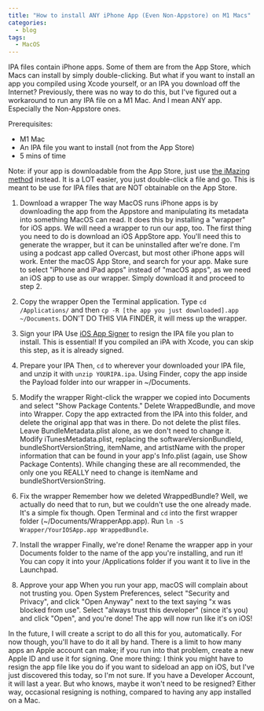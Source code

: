 ```yaml
---
title: "How to install ANY iPhone App (Even Non-Appstore) on M1 Macs"
categories:
  - blog
tags:
  - MacOS
---
```

IPA files contain iPhone apps. Some of them are from the App Store, which Macs can install by simply double-clicking. But what if you want to install an app you compiled using Xcode yourself, or an IPA you download off the Internet? Previously, there was no way to do this, but I've figured out a workaround to run any IPA file on a M1 Mac. And I mean ANY app. Especially the Non-Appstore ones.

Prerequisites:
  - M1 Mac
  - An IPA file you want to install (not from the App Store)
  - 5 mins of time

Note: if your app is downloadable from the App Store, just use [the iMazing method](https://www.theverge.com/2020/11/18/21574207/how-to-install-run-any-iphone-ipad-app-m1-mac) instead. It is a LOT easier, you just double-click a file and go. This is meant to be use for IPA files that are NOT obtainable on the App Store.

1. Download a wrapper
  The way MacOS runs iPhone apps is by downloading the app from the Appstore and manipulating its metadata into something MacOS can read. It does this by installing a "wrapper" for iOS apps. We will need a wrapper to run our app, too. The first thing you need to do is download an iOS AppStore app. You'll need this to generate the wrapper, but it can be uninstalled after we're done. I'm using a podcast app called Overcast, but most other iPhone apps will work. Enter the macOS App Store, and search for your app. Make sure to select "iPhone and iPad apps" instead of "macOS apps", as we need an iOS app to use as our wrapper. Simply download it and proceed to step 2.

2. Copy the wrapper
  Open the Terminal application. Type ```cd /Applications/``` and then ```cp -R [the app you just downloaded].app ~/Documents```. DON'T DO THIS VIA FINDER, it will mess up the wrapper.

3. Sign your IPA
  Use [iOS App Signer](https://dantheman827.github.io/ios-app-signer/) to resign the IPA file you plan to install. This is essential! If you compiled an iPA with Xcode, you can skip this step, as it is already signed.

4. Prepare your IPA
  Then, ```cd``` to wherever your downloaded your IPA file, and unzip it with ```unzip YOURIPA.ipa```. Using Finder, copy the app inside the Payload folder into our wrapper in ~/Documents.

5. Modify the wrapper
  Right-click the wrapper we copied into Documents and select "Show Package Contents." Delete WrappedBundle, and move into Wrapper. Copy the app extracted from the IPA into this folder, and delete the original app that was in there. Do not delete the plist files. Leave BundleMetadata.plist alone, as we don't need to change it. Modify iTunesMetadata.plist, replacing the softwareVersionBundleId, bundleShortVersionString, itemName, and artistName with the proper information that can be found in your app's Info.plist (again, use Show Package Contents). While changing these are all recommended, the only one you REALLY need to change is itemName and bundleShortVersionString.

6. Fix the wrapper
  Remember how we deleted WrappedBundle? Well, we actually do need that to run, but we couldn't use the one already made. It's a simple fix though. Open Terminal and ```cd``` into the first wrapper folder (~/Documents/WrapperApp.app). Run ```ln -S Wrapper/YourIOSApp.app WrappedBundle```.

7. Install the wrapper
  Finally, we're done! Rename the wrapper app in your Documents folder to the name of the app you're installing, and run it! You can copy it into your /Applications folder if you want it to live in the Launchpad.

8. Approve your app
  When you run your app, macOS will complain about not trusting you. Open System Preferences, select "Security and Privacy", and click "Open Anyway" next to the text saying "x was blocked from use". Select "always trust this developer" (since it's you) and click "Open", and you're done! The app will now run like it's on iOS!

In the future, I will create a script to do all this for you, automatically. For now though, you'll have to do it all by hand. There is a limit to how many apps an Apple account can make; if you run into that problem, create a new Apple ID and use it for signing. One more thing: I think you might have to resign the app file like you do if you want to sideload an app on iOS, but I've just discovered this today, so I'm not sure. If you have a Developer Account, it will last a year. But who knows, maybe it won't need to be resigned? Either way, occasional resigning is nothing, compared to having any app installed on a Mac.
